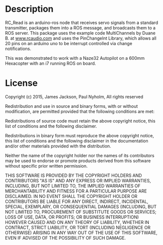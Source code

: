 # Description

RC_Read is an arduino-ros node that receives servo signals from a standard transmitter, packages them into a ROS message, and broadcasts them to a ROS server.  This package uses the example code MultiChannels by Duane B. at www.rcaudio.com and uses the PinChangeInt Library, which allows all 20 pins on an arduino uno to be interrupt controlled via change notifications.

This was demonstrated to work with a Naze32 Autopilot on a 600mm Hexacopter with an i7 running ROS on board.

# License
Copyright (c) 2015, James Jackson, Paul Nyholm, All rights reserved

Redistribution and use in source and binary forms, with or without modification, are permitted provided that the following conditions are met:

Redistributions of source code must retain the above copyright notice, this list of conditions and the following disclaimer.

Redistributions in binary form must reproduce the above copyright notice, this list of conditions and the following disclaimer in the documentation and/or other materials provided with the distribution.

Neither the name of the copyright holder nor the names of its contributors may be used to endorse or promote products derived from this software without specific prior written permission.

THIS SOFTWARE IS PROVIDED BY THE COPYRIGHT HOLDERS AND CONTRIBUTORS "AS IS" AND ANY EXPRESS OR IMPLIED WARRANTIES, INCLUDING, BUT NOT LIMITED TO, THE IMPLIED WARRANTIES OF MERCHANTABILITY AND FITNESS FOR A PARTICULAR PURPOSE ARE DISCLAIMED. IN NO EVENT SHALL THE COPYRIGHT HOLDER OR CONTRIBUTORS BE LIABLE FOR ANY DIRECT, INDIRECT, INCIDENTAL, SPECIAL, EXEMPLARY, OR CONSEQUENTIAL DAMAGES (INCLUDING, BUT NOT LIMITED TO, PROCUREMENT OF SUBSTITUTE GOODS OR SERVICES; LOSS OF USE, DATA, OR PROFITS; OR BUSINESS INTERRUPTION) HOWEVER CAUSED AND ON ANY THEORY OF LIABILITY, WHETHER IN CONTRACT, STRICT LIABILITY, OR TORT (INCLUDING NEGLIGENCE OR OTHERWISE) ARISING IN ANY WAY OUT OF THE USE OF THIS SOFTWARE, EVEN IF ADVISED OF THE POSSIBILITY OF SUCH DAMAGE.